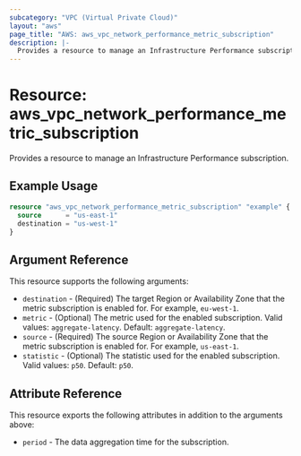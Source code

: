```yaml
---
subcategory: "VPC (Virtual Private Cloud)"
layout: "aws"
page_title: "AWS: aws_vpc_network_performance_metric_subscription"
description: |-
  Provides a resource to manage an Infrastructure Performance subscription.
---
```


# Resource: aws_vpc_network_performance_metric_subscription

Provides a resource to manage an Infrastructure Performance subscription.

## Example Usage

```terraform
resource "aws_vpc_network_performance_metric_subscription" "example" {
  source      = "us-east-1"
  destination = "us-west-1"
}
```

## Argument Reference

This resource supports the following arguments:

* `destination` - (Required) The target Region or Availability Zone that the metric subscription is enabled for. For example, `eu-west-1`.
* `metric` - (Optional) The metric used for the enabled subscription. Valid values: `aggregate-latency`. Default: `aggregate-latency`.
* `source` - (Required) The source Region or Availability Zone that the metric subscription is enabled for. For example, `us-east-1`.
* `statistic` - (Optional) The statistic used for the enabled subscription. Valid values: `p50`. Default: `p50`.

## Attribute Reference

This resource exports the following attributes in addition to the arguments above:

* `period` - The data aggregation time for the subscription.
